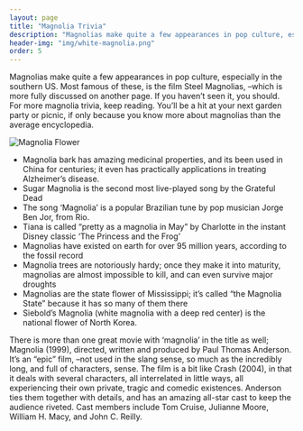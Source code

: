 ```yaml
---
layout: page
title: "Magnolia Trivia"
description: "Magnolias make quite a few appearances in pop culture, especially in the southern US. Most famous of these, is the film Steel Magnolias"
header-img: "img/white-magnolia.png"
order: 5
---
```


Magnolias make quite a few appearances in pop culture, especially in the southern US. Most famous of these, is the film Steel Magnolias, –which is more fully discussed on another page. If you haven’t seen it, you should. For more magnolia trivia, keep reading. You’ll be a hit at your next garden party or picnic, if only because you know more about magnolias than the average encyclopedia.

![Magnolia Flower]({{site.baseurl}}/img/magnolias2.jpg)

* Magnolia bark has amazing medicinal properties, and its been used in China for centuries; it even has practically applications in treating Alzheimer’s disease.
* Sugar Magnolia is the second most live-played song by the Grateful Dead
* The song ‘Magnolia’ is a popular Brazilian tune by pop musician Jorge Ben Jor, from Rio.
* Tiana is called “pretty as a magnolia in May” by Charlotte in the instant Disney classic ‘The Princess and the Frog’
* Magnolias have existed on earth for over 95 million years, according to the fossil record
* Magnolia trees are notoriously hardy; once they make it into maturity, magnolias are almost impossible to kill, and can even survive major droughts
* Magnolias are the state flower of Mississippi; it’s called “the Magnolia State” because it has so many of them there
* Siebold’s Magnolia (white magnolia with a deep red center) is the national flower of North Korea.

There is more than one great movie with ‘magnolia’ in the title as well; Magnolia (1999), directed, written and produced by Paul Thomas Anderson. It’s an “epic” film, –not used in the slang sense, so much as the incredibly long, and full of characters, sense. The film is a bit like Crash (2004), in that it deals with several characters, all interrelated in little ways, all experiencing their own private, tragic and comedic existences. Anderson ties them together with details, and has an amazing all-star cast to keep the audience riveted. Cast members include Tom Cruise, Julianne Moore, William H. Macy, and John C. Reilly.
